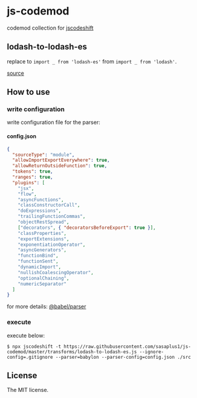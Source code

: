 # js-codemod

codemod collection for [jscodeshift](https://github.com/facebook/jscodeshift)

## lodash-to-lodash-es

replace to `import _ from 'lodash-es'` from `import _ from 'lodash'`.

[source](transforms/lodash-to-lodash-es.js)

## How to use

### write configuration

write configuration file for the parser:

#### config.json

```json
{
  "sourceType": "module",
  "allowImportExportEverywhere": true,
  "allowReturnOutsideFunction": true,
  "tokens": true,
  "ranges": true,
  "plugins": [
    "jsx",
    "flow",
    "asyncFunctions",
    "classConstructorCall",
    "doExpressions",
    "trailingFunctionCommas",
    "objectRestSpread",
    ["decorators", { "decoratorsBeforeExport": true }],
    "classProperties",
    "exportExtensions",
    "exponentiationOperator",
    "asyncGenerators",
    "functionBind",
    "functionSent",
    "dynamicImport",
    "nullishCoalescingOperator",
    "optionalChaining",
    "numericSeparator"
  ]
}
```

for more details: [@babel/parser](https://babeljs.io/docs/en/babel-parser)

### execute

execute below:

```console
$ npx jscodeshift -t https://raw.githubusercontent.com/sasaplus1/js-codemod/master/transforms/lodash-to-lodash-es.js --ignore-config=.gitignore --parser=babylon --parser-config=config.json ./src
```

## License

The MIT license.
